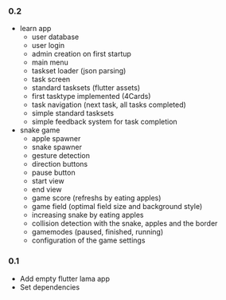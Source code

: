 ### 0.2
- learn app
	- user database
	- user login
	- admin creation on first startup
	- main menu
	- taskset loader (json parsing)
	- task screen
	- standard tasksets (flutter assets)
	- first tasktype implemented (4Cards)
	- task navigation (next task, all tasks completed)
	- simple standard tasksets
	- simple feedback system for task completion
- snake game  
	- apple spawner  
	- snake spawner  
	- gesture detection  
	- direction buttons  
	- pause button  
	- start view  
	- end view  
	- game score (refreshs by eating apples)  
	- game field (optimal field size and background style)  
	- increasing snake by eating apples  
	- collision detection with the snake, apples and the border  
	- gamemodes (paused, finished, running)  
	- configuration of the game settings  
  
  
### 0.1
- Add empty flutter lama app
- Set dependencies
